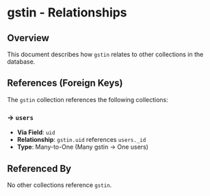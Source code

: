 # gstin - Relationships

## Overview

This document describes how `gstin` relates to other collections in the database.

## References (Foreign Keys)

The `gstin` collection references the following collections:

### → `users`

- **Via Field**: `uid`
- **Relationship**: `gstin.uid` references `users._id`
- **Type**: Many-to-One (Many gstin → One users)

## Referenced By

No other collections reference `gstin`.


